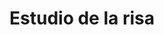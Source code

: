 ---
layout: post
title: Estudio de la risa
client: Evax
agency:
    - Doubleyou
tech:
  - flash
  - actionscript-3
tags:
  - doubleyou
  - flash
  - as3
image: "/public/img/evax-estudio-risa/evax-estudio-risa.jpg"
---